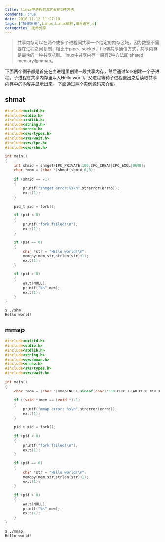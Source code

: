 ```yaml
---
title: linux中进程共享内存的2种方法
comments: true
date: 2016-11-12 11:27:10
tags: ["操作系统",Linux,Linux编程,编程语言,c]
categories: 技术分享
---
```


> 共享内存可以在两个或多个进程间共享一个给定的内存区域，因为数据不需要在进程之间复制，相比于pipe、socket、file等共享通信方式，共享内存是最快的一种共享机制。linux中共享内存一般有2种方法即:shared memory和mmap。


下面两个例子都是首先在主进程里创建一段共享内存，然后通过fork创建一个子进程。子进程在共享内存里写入Hello world，父进程等待子进程退出之后读取共享内存中的内容并显示出来。
下面通过两个实例源码来介绍。

<!--more-->

shmat
------

```c
#include<unistd.h>
#include<stdio.h>
#include<stdlib.h>
#include<string.h>
#include<errno.h>
#include<sys/types.h>
#include<sys/wait.h>
#include<sys/ipc.h>
#include<sys/shm.h>

int main()
{
	int shmid = shmget(IPC_PRIVATE,100,IPC_CREAT|IPC_EXCL|0600);
	char *mem = (char *)shmat(shmid,0,0);
	
	if (shmid == -1)
	{
		printf("shmget error:%s\n",strerror(errno));
		exit(1);
	}

	pid_t pid = fork();

	if (pid < 0)
	{
		printf("fork failed!\n");
		exit(1);
	}

	if (pid == 0)
	{
		char *str = "Hello world!\n";
		memcpy(mem,str,strlen(str)+1);
		exit(1);
	}

	if (pid > 0)
	{	
		wait(NULL);
		printf("%s",mem);
		exit(1);
	}
}
```

```
$ ./shm
Hello world!
```

mmap
--------




```c
#include<unistd.h>
#include<stdio.h>
#include<stdlib.h>
#include<string.h>
#include<sys/mman.h>
#include<errno.h>
#include<sys/types.h>
#include<sys/wait.h>

int main()
{
	char *mem = (char *)mmap(NULL,sizeof(char)*100,PROT_READ|PROT_WRITE,MAP_SHARED|MAP_ANONYMOUS,-1,0);

	if ((void *)mem == (void *)-1)
	{
		printf("mmap error: %s\n",strerror(errno));
		exit(1);
	}

	pid_t pid = fork();

	if (pid < 0)
	{
		printf("fork failed!\n");
		exit(1);
	}

	if (pid == 0)
	{
		char *str = "Hello world!\n";
		memcpy(mem,str,strlen(str)+1);
		exit(1);
	}

	if (pid > 0)
	{	
		wait(NULL);
		printf("%s",mem);
		exit(1);
	}
}
```

```
$ ./mmap
Hello world!

```
